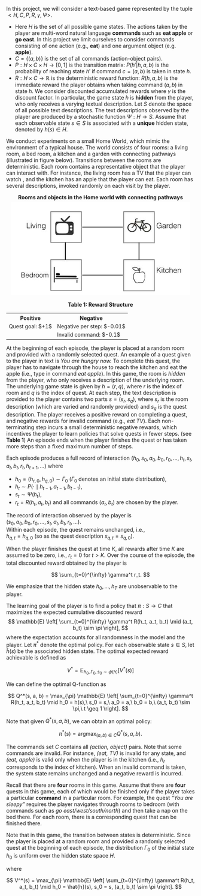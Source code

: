 In this project, we will consider a text-based game represented by the tuple $<H,C,P,R,\gamma ,\Psi >$. 
* Here $H$ is the set of all possible game states. The actions taken by the player are multi-word natural language <b>commands</b> such as <b>eat apple</b> or <b>go east</b>. In this project we limit ourselves to consider commands consisting of one action (e.g., <b>eat</b>) and one argument object (e.g. <b>apple</b>).
* $C=\{ (a,b)\}$ is the set of all commands (action-object pairs).
* $P:H\times C\times H\rightarrow [0,1]$ is the transition matrix: $P(h'|h,a,b)$ is the probability of reaching state $h'$ if command $c = (a,b)$ is taken in state $h$.
* $R:H\times C\rightarrow \mathbb {R}$ is the deterministic reward function: $R(h,a,b)$ is the immediate reward the player obtains when taking command $(a,b)$ in state $h$. We consider discounted accumulated rewards where $\gamma$ is the discount factor. In particular, the game state $h$ is <b>hidden</b> from the player, who only receives a varying textual description. Let $S$ denote the space of all possible text descriptions. The text descriptions  observed by the player are produced by a stochastic function $\Psi :H\rightarrow S$. Assume that each observable state $s \in S$ is associated with a <b>unique</b> hidden state, denoted by $h(s)\in H$.

We conduct experiments on a small Home World, which mimic the environment of a typical house. The world consists of four rooms: a living room, a bed room, a kitchen and a garden with connecting pathways (illustrated in figure below). Transitions between the rooms are deterministic. Each room contains a representative object that the player can interact with. For instance, the living room has a TV that the player can watch , and the kitchen has an apple that the player can eat. Each room has several descriptions, invoked randomly on each visit by the player.

<p align="center">
  <span style="display:block; font-weight:bold; margin-bottom:5px;">Rooms and objects in the Home world with connecting pathways</span>

  
  <img src="Images/images_homeworld.jpg" />
</p>

<div align="center">

<strong>Table 1: Reward Structure</strong>

<table>
  <tr>
    <th>Positive</th>
    <th>Negative</th>
  </tr>
  <tr>
    <td>Quest goal: $+1$ </td>
    <td>Negative per step: $-0.01$ </td>
  </tr>
  <tr>
    <td></td>
    <td>Invalid command: $-0.1$ </td>
  </tr>
</table>

</div>

At the beginning of each episode, the player is placed at a random room and provided with a randomly selected quest. An example of a quest given to the player in text is *You are hungry now.* To complete this quest, the player has to navigate through the house to reach the kitchen and eat the apple (i.e., type in command *eat apple*). In this game, the room is *hidden* from the player, who only receives a description of the underlying room. The underlying game state is given by $h = \langle r, q \rangle$, where $r$ is the index of room and $q$ is the index of quest. At each step, the text description is provided to the player contains two parts $s = (s_r, s_q)$, where $s_r$ is the room description (which are varied and randomly provided) and $s_q$ is the quest description. The player receives a positive reward on completing a quest, and negative rewards for invalid command (e.g., *eat TV*). Each non-terminating step incurs a small deterministic negative rewards, which incentives the player to learn policies that solve quests in fewer steps. (see **Table 1**) An episode ends when the player finishes the quest or has taken more steps than a fixed maximum number of steps.

Each episode produces a full record of interaction $(h_0, s_0, a_0, b_0, r_0, \ldots, h_t, s_t, a_t, b_t, r_t, h_{t+1}, \ldots)$ where  
* $h_0 = (h_{r,0}, h_{q,0}) \sim \Gamma_0$ ($\Gamma_0$ denotes an initial state distribution),  
* $h_t \sim P(\cdot \mid h_{t-1}, a_{t-1}, b_{t-1})$,  
* $s_t \sim \Psi(h_t)$,  
* $r_t = R(h_t, a_t, b_t)$ and all commands $(a_t, b_t)$ are chosen by the player.

The record of interaction observed by the player is  
$(s_0, a_0, b_0, r_0, \ldots, s_t, a_t, b_t, r_t, \ldots)$.  
Within each episode, the quest remains unchanged, i.e.,  
$h_{q,t} = h_{q,0}$ (so as the quest description $s_{q,t} = s_{q,0}$).

When the player finishes the quest at time $K$, all rewards after time $K$ are assumed to be zero, i.e., $r_t = 0$ for $t > K$. Over the course of the episode, the total discounted reward obtained by the player is

$$
\sum_{t=0}^{\infty} \gamma^t r_t.
$$

We emphasize that the hidden state $h_0, \ldots, h_T$ are unobservable to the player.

The learning goal of the player is to find a policy that $\pi : S \rightarrow C$ that maximizes the expected cumulative discounted reward  
$$
\mathbb{E} \left[ \sum_{t=0}^{\infty} \gamma^t R(h_t, a_t, b_t) \mid (a_t, b_t) \sim \pi \right],
$$
where the expectation accounts for all randomness in the model and the player. Let $\pi^*$ denote the optimal policy. For each observable state $s \in S$, let $\hat{h}(s)$ be the associated hidden state. The optimal expected reward achievable is defined as

$$
V^* = \mathbb{E}_{h_0, \Gamma_0, s_0 \sim \psi(h)} \left[ V^*(s) \right]
$$


We can define the optimal Q-function as

$$
Q^*(s, a, b) = \max_{\pi} \mathbb{E} \left[ \sum_{t=0}^{\infty} \gamma^t R(h_t, a_t, b_t) \mid h_0 = h(s),\ s_0 = s,\ a_0 = a,\ b_0 = b,\ (a_t, b_t) \sim \pi,\ t \geq 1 \right].
$$

Note that given $Q^*(s, a, b)$, we can obtain an optimal policy:

$$
\pi^*(s) = \operatorname{argmax}_{(a, b) \in C}  Q^*(s, a, b).
$$

The commands set $C$ contains all *(action, object)* pairs. Note that some commands are invalid. For instance, *(eat, TV)* is invalid for any state, and *(eat, apple)* is valid only when the player is in the kitchen (i.e., $h_r$ corresponds to the index of kitchen). When an invalid command is taken, the system state remains unchanged and a negative reward is incurred.

Recall that there are **four** rooms in this game. Assume that there are **four** quests in this game, each of which would be finished only if the player takes a particular **command** in a particular room. For example, the quest *“You are sleepy”* requires the player navigates through rooms to bedroom (with commands such as *go east/west/south/north*) and then take a nap on the bed there. For each room, there is a corresponding quest that can be finished there.

Note that in this game, the transition between states is deterministic. Since the player is placed at a random room and provided a randomly selected quest at the beginning of each episode, the distribution $\Gamma_0$ of the initial state $h_0$ is uniform over the hidden state space $H$.


where

$$
V^*(s) = \max_{\pi} \mathbb{E} \left[ \sum_{t=0}^{\infty} \gamma^t R(h_t, a_t, b_t) \mid h_0 = \hat{h}(s), s_0 = s, (a_t, b_t) \sim \pi \right].
$$

